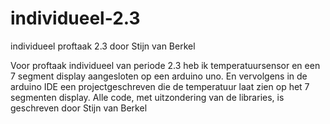 # individueel-2.3
individueel proftaak 2.3 door Stijn van Berkel

Voor proftaak individueel van periode 2.3 heb ik temperatuursensor en een 7 segment display aangesloten op 
een arduino uno. En vervolgens in de arduino IDE een projectgeschreven die de temperatuur laat zien op het 
7 segmenten display.
Alle code, met uitzondering van de libraries, is geschreven door Stijn van Berkel
